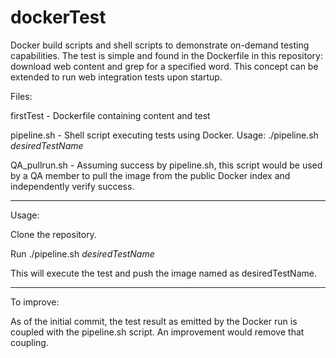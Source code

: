 dockerTest
==========

Docker build scripts and shell scripts to demonstrate on-demand testing capabilities. The test is simple and found in the Dockerfile in this repository: download web content and grep for a specified word. This concept can be extended to run web integration tests upon startup. 

Files: <p>
firstTest - Dockerfile containing content and test <p>
pipeline.sh - Shell script executing tests using Docker. Usage: ./pipeline.sh _desiredTestName_ <p>
QA_pullrun.sh - Assuming success by pipeline.sh, this script would be used by a QA member to pull the image from the public Docker index and independently verify success.

***
Usage: <p>
Clone the repository. <p>
Run ./pipeline.sh _desiredTestName_ <p>
This will execute the test and push the image named as desiredTestName.


***
To improve: <p>
As of the initial commit, the test result as emitted by the Docker run is coupled with the pipeline.sh script. An improvement would remove that coupling. 
